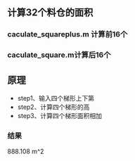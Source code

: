 ## 计算32个料仓的面积
### caculate_squareplus.m 计算前16个
### caculate_square.m计算后16个
## 原理
- step1、输入四个梯形上下第
- step2、计算四个梯形的高
- step3、计算四个梯形面积相加
### 结果
888.108 m^2
